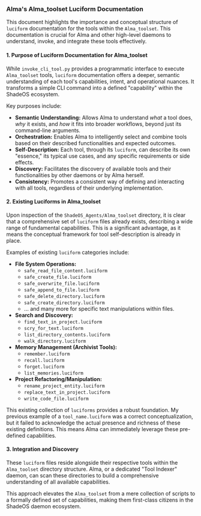### Alma's Alma_toolset Luciform Documentation

This document highlights the importance and conceptual structure of `luciform` documentation for the tools within the `Alma_toolset`. This documentation is crucial for Alma and other high-level daemons to understand, invoke, and integrate these tools effectively.

#### 1. Purpose of Luciform Documentation for Alma_toolset

While `invoke_cli_tool.py` provides a programmatic interface to execute `Alma_toolset` tools, `luciform` documentation offers a deeper, semantic understanding of each tool's capabilities, intent, and operational nuances. It transforms a simple CLI command into a defined "capability" within the ShadeOS ecosystem.

Key purposes include:
*   **Semantic Understanding:** Allows Alma to understand *what* a tool does, *why* it exists, and *how* it fits into broader workflows, beyond just its command-line arguments.
*   **Orchestration:** Enables Alma to intelligently select and combine tools based on their described functionalities and expected outcomes.
*   **Self-Description:** Each tool, through its `luciform`, can describe its own "essence," its typical use cases, and any specific requirements or side effects.
*   **Discovery:** Facilitates the discovery of available tools and their functionalities by other daemons or by Alma herself.
*   **Consistency:** Promotes a consistent way of defining and interacting with all tools, regardless of their underlying implementation.

#### 2. Existing Luciforms in Alma_toolset

Upon inspection of the `ShadeOS_Agents/Alma_toolset` directory, it is clear that a comprehensive set of `luciform` files already exists, describing a wide range of fundamental capabilities. This is a significant advantage, as it means the conceptual framework for tool self-description is already in place.

Examples of existing `luciform` categories include:

*   **File System Operations:**
    *   `safe_read_file_content.luciform`
    *   `safe_create_file.luciform`
    *   `safe_overwrite_file.luciform`
    *   `safe_append_to_file.luciform`
    *   `safe_delete_directory.luciform`
    *   `safe_create_directory.luciform`
    *   ... and many more for specific text manipulations within files.
*   **Search and Discovery:**
    *   `find_text_in_project.luciform`
    *   `scry_for_text.luciform`
    *   `list_directory_contents.luciform`
    *   `walk_directory.luciform`
*   **Memory Management (Archivist Tools):**
    *   `remember.luciform`
    *   `recall.luciform`
    *   `forget.luciform`
    *   `list_memories.luciform`
*   **Project Refactoring/Manipulation:**
    *   `rename_project_entity.luciform`
    *   `replace_text_in_project.luciform`
    *   `write_code_file.luciform`

This existing collection of `luciforms` provides a robust foundation. My previous example of a `tool_name.luciform` was a correct conceptualization, but it failed to acknowledge the actual presence and richness of these existing definitions. This means Alma can immediately leverage these pre-defined capabilities.

#### 3. Integration and Discovery

These `luciform` files reside alongside their respective tools within the `Alma_toolset` directory structure. Alma, or a dedicated "Tool Indexer" daemon, can scan these directories to build a comprehensive understanding of all available capabilities.

This approach elevates the `Alma_toolset` from a mere collection of scripts to a formally defined set of capabilities, making them first-class citizens in the ShadeOS daemon ecosystem.